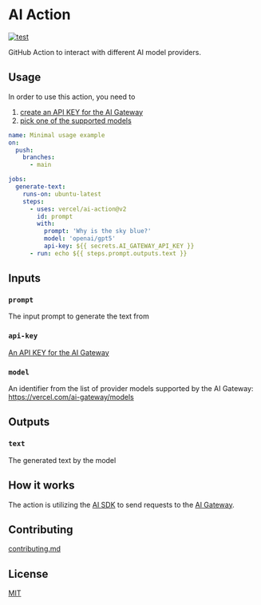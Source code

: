 # AI Action

[![test](https://github.com/vercel/ai-action/actions/workflows/test.yml/badge.svg)](https://github.com/vercel/ai-action/actions/workflows/test.yml)

GitHub Action to interact with different AI model providers.

## Usage

In order to use this action, you need to 

1. [create an API KEY for the AI Gateway](https://vercel.com/d?to=%2F%5Bteam%5D%2F%7E%2Fai%2Fapi-keys)
2. [pick one of the supported models](https://vercel.com/ai-gateway/models)


```yaml
name: Minimal usage example
on:
  push:
    branches:
      - main

jobs:
  generate-text:
    runs-on: ubuntu-latest
    steps:
      - uses: vercel/ai-action@v2
        id: prompt
        with:
          prompt: 'Why is the sky blue?'
          model: 'openai/gpt5'
          api-key: ${{ secrets.AI_GATEWAY_API_KEY }}
      - run: echo ${{ steps.prompt.outputs.text }}
```

## Inputs

### `prompt`

The input prompt to generate the text from

### `api-key`

[An API KEY for the AI Gateway](https://vercel.com/d?to=%2F%5Bteam%5D%2F%7E%2Fai%2Fapi-keys)

### `model`

An identifier from the list of provider models supported by the AI Gateway:
https://vercel.com/ai-gateway/models

## Outputs

### `text`

The generated text by the model

## How it works

The action is utilizing the [AI SDK](https://ai-sdk.dev/) to send requests to the [AI Gateway](https://vercel.com/ai-gateway).

## Contributing

[contributing.md](contributing.md)

## License

[MIT](license.md)
